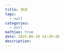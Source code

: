 ```yaml
---
title: 测试
tags:
  - null
categories:
  - null
mathjax: true
date: 2025-06-28 14:20:48
description:
---
```

